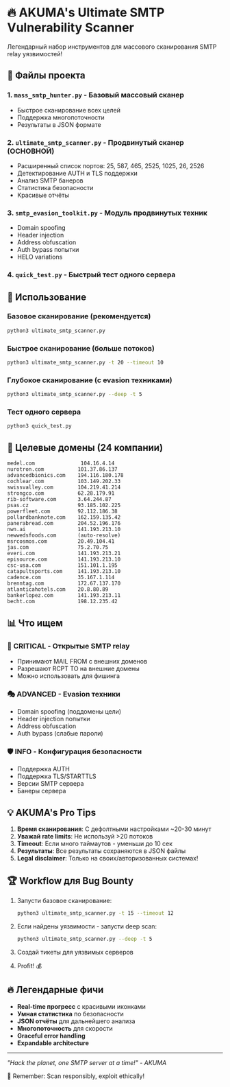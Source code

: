 # 🔥 AKUMA's Ultimate SMTP Vulnerability Scanner 

Легендарный набор инструментов для массового сканирования SMTP relay уязвимостей!

## 🎯 Файлы проекта

### 1. `mass_smtp_hunter.py` - Базовый массовый сканер
- Быстрое сканирование всех целей
- Поддержка многопоточности
- Результаты в JSON формате

### 2. `ultimate_smtp_scanner.py` - Продвинутый сканер (ОСНОВНОЙ)
- Расширенный список портов: 25, 587, 465, 2525, 1025, 26, 2526
- Детектирование AUTH и TLS поддержки
- Анализ SMTP банеров
- Статистика безопасности
- Красивые отчёты

### 3. `smtp_evasion_toolkit.py` - Модуль продвинутых техник
- Domain spoofing
- Header injection
- Address obfuscation  
- Auth bypass попытки
- HELO variations

### 4. `quick_test.py` - Быстрый тест одного сервера

## 🚀 Использование

### Базовое сканирование (рекомендуется)
```bash
python3 ultimate_smtp_scanner.py
```

### Быстрое сканирование (больше потоков)
```bash
python3 ultimate_smtp_scanner.py -t 20 --timeout 10
```

### Глубокое сканирование (с evasion техниками)
```bash
python3 ultimate_smtp_scanner.py --deep -t 5
```

### Тест одного сервера
```bash
python3 quick_test.py
```

## 🎯 Целевые домены (24 компании)

```
medel.com               104.16.4.14
nurotron.com           101.37.86.137
advancedbionics.com    194.116.180.178
cochlear.com           103.149.202.33
swissvalley.com        104.219.41.214
strongco.com           62.28.179.91
rib-software.com       3.64.244.87
psas.cz                93.185.102.225
powerfleet.com         92.112.186.38
pollardbanknote.com    162.159.135.42
panerabread.com        204.52.196.176
nwn.ai                 141.193.213.10
newwedsfoods.com       (auto-resolve)
msrcosmos.com          20.49.104.41
jas.com                75.2.70.75
everi.com              141.193.213.21
episource.com          141.193.213.10
csc-usa.com            151.101.1.195
catapultsports.com     141.193.213.10
cadence.com            35.167.1.114
brenntag.com           172.67.137.170
atlanticahotels.com    20.8.80.89
bankerlopez.com        141.193.213.11
becht.com              198.12.235.42
```

## 📊 Что ищем

### 🚨 CRITICAL - Открытые SMTP relay
- Принимают MAIL FROM с внешних доменов
- Разрешают RCPT TO на внешние домены  
- Можно использовать для фишинга

### 🎭 ADVANCED - Evasion техники
- Domain spoofing (поддомены цели)
- Header injection попытки
- Address obfuscation
- Auth bypass (слабые пароли)

### 🛡️ INFO - Конфигурация безопасности
- Поддержка AUTH
- Поддержка TLS/STARTTLS
- Версии SMTP сервера
- Банеры сервера

## 💡 AKUMA's Pro Tips

1. **Время сканирования**: С дефолтными настройками ~20-30 минут
2. **Уважай rate limits**: Не используй >20 потоков
3. **Timeout**: Если много таймаутов - уменьши до 10 сек
4. **Результаты**: Все результаты сохраняются в JSON файлы
5. **Legal disclaimer**: Только на своих/авторизованных системах!

## 🏆 Workflow для Bug Bounty

1. Запусти базовое сканирование:
   ```bash
   python3 ultimate_smtp_scanner.py -t 15 --timeout 12
   ```

2. Если найдены уязвимости - запусти deep scan:
   ```bash
   python3 ultimate_smtp_scanner.py --deep -t 5
   ```

3. Создай тикеты для уязвимых серверов

4. Profit! 💰

## 🔥 Легендарные фичи

- **Real-time прогресс** с красивыми иконками
- **Умная статистика** по безопасности
- **JSON отчёты** для дальнейшего анализа
- **Многопоточность** для скорости
- **Graceful error handling** 
- **Expandable architecture**

---

*"Hack the planet, one SMTP server at a time!" - AKUMA*

🎯 Remember: Scan responsibly, exploit ethically!
